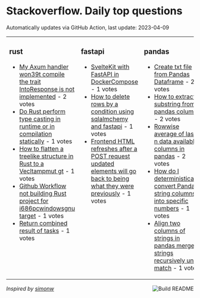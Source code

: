 # Stackoverflow. Daily top questions 

Automatically updates via GitHub Action, last update: <!-- date starts -->2023-04-09<!-- date ends -->


<table><tr><td valign="top" width="33%">

### rust
<!-- rust starts -->
* [My Axum handler won39t compile the trait IntoResponse is not implemented](https://stackoverflow.com/questions/75968082/my-axum-handler-wont-compile-the-trait-intoresponse-is-not-implemented) - 2 votes
* [Do Rust perform type casting in runtime or in compilation statically](https://stackoverflow.com/questions/75969788/do-rust-perform-type-casting-in-runtime-or-in-compilation-statically) - 1 votes
* [How to flatten a treelike structure in Rust to a Vecltampmut gt](https://stackoverflow.com/questions/75971564/how-to-flatten-a-tree-like-structure-in-rust-to-a-vecmut) - 1 votes
* [Github Workflow not building Rust project for i686pcwindowsgnu target](https://stackoverflow.com/questions/75967356/github-workflow-not-building-rust-project-for-i686-pc-windows-gnu-target) - 1 votes
* [Return combined result of tasks](https://stackoverflow.com/questions/75964256/return-combined-result-of-tasks) - 1 votes
<!-- rust ends -->
</td><td valign="top" width="34%">


### fastapi
<!-- fastapi starts -->
* [SvelteKit with FastAPI in DockerCompose](https://stackoverflow.com/questions/75967381/sveltekit-with-fastapi-in-dockercompose) - 1 votes
* [How to delete rows by a condition using sqlalmchemy and fastapi](https://stackoverflow.com/questions/75963542/how-to-delete-rows-by-a-condition-using-sqlalmchemy-and-fastapi) - 1 votes
* [Frontend HTML refreshes after a POST request updated elements will go back to being what they were previously](https://stackoverflow.com/questions/75963517/frontend-html-refreshes-after-a-post-request-updated-elements-will-go-back-to-b) - 1 votes
<!-- fastapi ends -->
</td><td valign="top" width="34%">


### pandas
<!-- pandas starts -->
* [Create txt file from Pandas Dataframe](https://stackoverflow.com/questions/75968905/create-txt-file-from-pandas-dataframe) - 2 votes
* [How to extract substring from pandas column](https://stackoverflow.com/questions/75968750/how-to-extract-substring-from-pandas-column) - 2 votes
* [Rowwise average of last n data available columns in pandas](https://stackoverflow.com/questions/75968804/row-wise-average-of-last-n-data-available-columns-in-pandas) - 2 votes
* [How do I deterministically convert Pandas string columns into specific numbers](https://stackoverflow.com/questions/75966447/how-do-i-deterministically-convert-pandas-string-columns-into-specific-numbers) - 1 votes
* [Align two columns of strings in pandas merge strings recursively until match](https://stackoverflow.com/questions/75971833/align-two-columns-of-strings-in-pandas-merge-strings-recursively-until-match) - 1 votes
<!-- pandas ends -->
</td></tr></table>

<a href="https://github.com/hp0404/hp0404/actions"><img src="https://github.com/hp0404/hp0404/workflows/Build%20README/badge.svg" align="right" alt="Build README"></a> <p>*Inspired by  [simonw](https://github.com/simonw/simonw)*</p>
